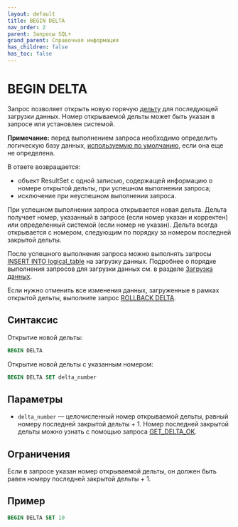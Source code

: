 ```yaml
---
layout: default
title: BEGIN DELTA
nav_order: 2
parent: Запросы SQL+
grand_parent: Справочная информация
has_children: false
has_toc: false
---
```


# BEGIN DELTA

Запрос позволяет открыть новую горячую [дельту](../../../Обзор_понятий_компонентов_и_связей/Основные_понятия/Дельта/Дельта.md) 
для последующей загрузки данных. Номер открываемой дельты может быть указан в запросе или установлен 
системой.

**Примечание:** перед выполнением запроса необходимо определить логическую базу данных, 
[используемую по умолчанию](../../../Работа_с_системой/Другие_функции/Определение_логической_БД_по_умолчанию/Определение_логической_БД_по_умолчанию.md), 
если она еще не определена.

В ответе возвращается:
*   объект ResultSet c одной записью, содержащей информацию о номере открытой дельты, при успешном 
    выполнении запроса;
*   исключение при неуспешном выполнении запроса.

При успешном выполнении запроса открывается новая дельта. Дельта получает номер, указанный в запросе 
(если номер указан и корректен) или определенный системой (если номер не указан). Дельта всегда открывается 
с номером, следующим по порядку за номером последней закрытой дельты.

После успешного выполнения запроса можно выполнять запросы 
[INSERT INTO logical_table](../INSERT_INTO_logical_table/INSERT_INTO_logical_table.md) на загрузку данных. 
Подробнее о порядке выполнения запросов для загрузки данных см. в разделе 
[Загрузка данных](../../../Работа_с_системой/Загрузка_данных/Загрузка_данных.md).

Если нужно отменить все изменения данных, загруженные в рамках открытой дельты, выполните запрос 
[ROLLBACK DELTA](../ROLLBACK_DELTA/ROLLBACK_DELTA.md).

## Синтаксис

Открытие новой дельты:
```sql
BEGIN DELTA
```

Открытие новой дельты с указанным номером:
```sql
BEGIN DELTA SET delta_number
```

## Параметры

*   `delta_number` — целочисленный номер открываемой дельты, равный номеру последней закрытой дельты + 1. 
    Номер последней закрытой дельты можно узнать с помощью запроса 
    [GET_DELTA_OK](../GET_DELTA_OK/GET_DELTA_OK.md).
    
## Ограничения

Если в запросе указан номер открываемой дельты, он должен быть равен номеру последней закрытой дельты + 1.

## Пример

```sql
BEGIN DELTA SET 10
```